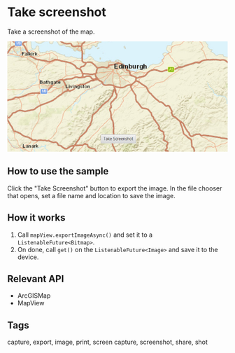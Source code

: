# Take screenshot

Take a screenshot of the map.

![Image of take screenshot](TakeScreenshot.png)

## How to use the sample

Click the "Take Screenshot" button to export the image. In the file chooser that opens, set a file name and location to save the image.

## How it works

1. Call `mapView.exportImageAsync()` and set it to a `ListenableFuture<Bitmap>`.
2. On done, call `get()` on the `ListenableFuture<Image>` and save it to the device.

## Relevant API

* ArcGISMap
* MapView

## Tags

capture, export, image, print, screen capture, screenshot, share, shot

